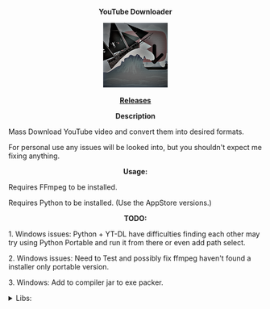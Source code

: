 <p align="center"> <b> YouTube Downloader </b> </p>

<p align="center">
<img src="src/main/resources/Logo.png" width="128"/>
</p>

<p align="center"> <b> <a href="https://github.com/TheReal3rd/YouTubeDownloader/releases"> Releases </a> </b> </p>

<p align="center"> <b> Description </b> </p>
<p> Mass Download YouTube video and convert them into desired formats. </p>
<p> For personal use any issues will be looked into, but you shouldn't expect me fixing anything. </p>

<p align="center"> <b> Usage: </b> </p>
<p> Requires FFmpeg to be installed. </p>
<p> Requires Python to be installed. (Use the AppStore versions.) </p>

<p align="center"> <b> TODO: </b> </p>
<p> 1. Windows issues: Python + YT-DL have difficulties finding each other may try using Python Portable and run it from there or even add path select. </p>
<p> 2. Windows issues: Need to Test and possibly fix ffmpeg haven't found a installer only portable version. </p>
<p> 3. Windows: Add to compiler jar to exe packer. </p>

<details>
<summary> Libs: </summary>
<p> <a href="https://github.com/sapher/youtubedl-java"> 1.YouTubeDL-Java </a> </p>

<p> <a href="https://projectlombok.org/"> 2.Lombok </a> </p>

<p> <a href="https://github.com/ytdl-org/youtube-dl"> 3.YouTube-dl </a> </p>
</details>
